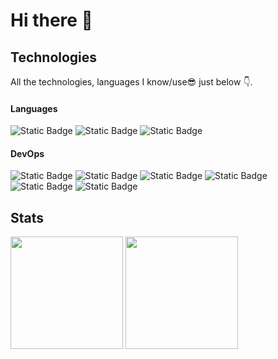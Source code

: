 # Hi there 👋

## Technologies
All the technologies, languages I know/use😎 just below 👇.
#### Languages
![Static Badge](https://img.shields.io/badge/C-323330?style=flat&logo=c&labelColor=white)
![Static Badge](https://img.shields.io/badge/CPP-323330?style=flat&logo=cplusplus&logoColor=044F88&labelColor=white)
![Static Badge](https://img.shields.io/badge/Nix-323330?style=flat&logo=nixos&labelColor=white)

#### DevOps
![Static Badge](https://img.shields.io/badge/Traefik-323330?style=flat&logo=traefikproxy&labelColor=white)
![Static Badge](https://img.shields.io/badge/NixOS-323330?style=flat&logo=nixos&labelColor=white)
![Static Badge](https://img.shields.io/badge/Docker-323330?style=flat&logo=docker&labelColor=white)
![Static Badge](https://img.shields.io/badge/Proxmox-323330?style=flat&logo=proxmox&labelColor=white)
![Static Badge](https://img.shields.io/badge/Alpine-323330?style=flat&logo=alpinelinux&logoColor=0D597F&labelColor=white)
![Static Badge](https://img.shields.io/badge/Bash%20Scripting-323330?style=flat&logo=gnubash&logoColor=black&labelColor=white)



## Stats
<picture>
  <source
    height=180
    srcset="https://github-readme-stats.vercel.app/api?username=keyzox71&show_icons=true&theme=dark&show=prs_merged&hide=prs"
    media="(prefers-color-scheme: dark)"
  />
  <source
    height=180
    srcset="https://github-readme-stats.vercel.app/api?username=keyzox71&show_icons=true&show=prs_merged&hide=prs"
    media="(prefers-color-scheme: light), (prefers-color-scheme: no-preference)"
  />
  <img height=180 src="https://github-readme-stats.vercel.app/api?username=keyzox71&show_icons=true" />
</picture>
<picture>
  <source
    height=180
    srcset="https://github-readme-stats.vercel.app/api/top-langs/?username=keyzox71&layout=compact&theme=dark&size_weight=0.5&count_weight=0.5"
    media="(prefers-color-scheme: dark)"
  />
  <source
    height=180
    srcset="https://github-readme-stats.vercel.app/api/top-langs/?username=keyzox71&layout=compact&size_weight=0.5&count_weight=0.5"
    media="(prefers-color-scheme: light), (prefers-color-scheme: no-preference)"
  />
  <img height=180 src="https://github-readme-stats.vercel.app/api/top-langs/?username=keyzox71&layout=compact&size_weight=0.5&count_weight=0.5" />
</picture>
